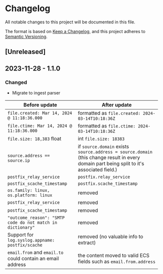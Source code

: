 # Changelog

All notable changes to this project will be documented in this file.

The format is based on [Keep a Changelog](https://keepachangelog.com/en/1.0.0/),
and this project adheres to [Semantic Versioning](https://semver.org/spec/v2.0.0.html).

## [Unreleased]

## 2023-11-28 - 1.1.0

### Changed

- Migrate to ingest parser

| Before update                                              | After update                                                                                                                               |
| ---------------------------------------------------------- | ------------------------------------------------------------------------------------------------------------------------------------------ |
| `file.created: Mar 14, 2024 @ 11:18:36.000`                | formatted as `file.created: 2024-03-14T10:18:36Z`                                                                                          |
| `file.ctime: Mar 14, 2024 @ 11:18:36.000`                  | formatted as `file.ctime: 2024-03-14T10:18:36Z`                                                                                            |
| `file.size: 18,383` float                                  | int `file.size: 18383`                                                                                                                     |
| `source.address == source.ip`                              | if `source.domain` exists `source.address = source.domain` (this change result in every domain part being split to it's associated field.) |
| `postfix_relay_service`                                    | `postfix.relay_service`                                                                                                                    |
| `postfix_scache_timestamp`                                 | `postfix.scache_timestamp`                                                                                                                 |
| `os.family: linux, os.platform: linux`                     | removed                                                                                                                                    |
| `postfix_relay_service`                                    | removed                                                                                                                                    |
| `postfix_scache_timestamp`                                 | removed                                                                                                                                    |
| `"outcome_reason": "SMTP code do not match in dictionary"` | removed                                                                                                                                    |
| Support for `log.syslog.appname: postfix/scache`           | removed (no valuable info to extract)                                                                                                      |
| `email.from` and `email.to` could contain an email address | the content moved to valid ECS fields such as `email.from.address`                                                                         |
